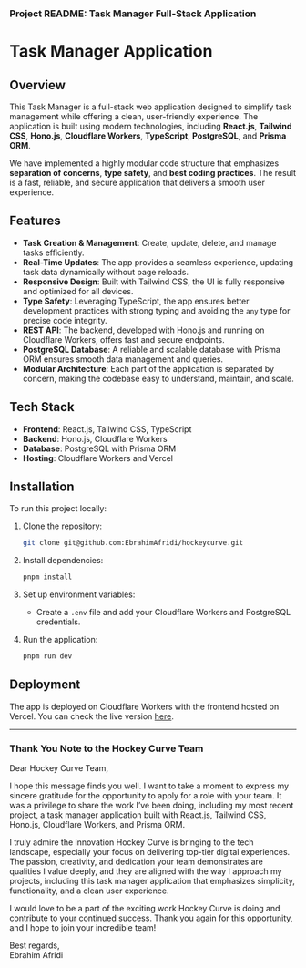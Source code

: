 ### Project README: Task Manager Full-Stack Application

# Task Manager Application

## Overview

This Task Manager is a full-stack web application designed to simplify task management while offering a clean, user-friendly experience. The application is built using modern technologies, including **React.js**, **Tailwind CSS**, **Hono.js**, **Cloudflare Workers**, **TypeScript**, **PostgreSQL**, and **Prisma ORM**.

We have implemented a highly modular code structure that emphasizes **separation of concerns**, **type safety**, and **best coding practices**. The result is a fast, reliable, and secure application that delivers a smooth user experience.

## Features

- **Task Creation & Management**: Create, update, delete, and manage tasks efficiently.
- **Real-Time Updates**: The app provides a seamless experience, updating task data dynamically without page reloads.
- **Responsive Design**: Built with Tailwind CSS, the UI is fully responsive and optimized for all devices.
- **Type Safety**: Leveraging TypeScript, the app ensures better development practices with strong typing and avoiding the `any` type for precise code integrity.
- **REST API**: The backend, developed with Hono.js and running on Cloudflare Workers, offers fast and secure endpoints.
- **PostgreSQL Database**: A reliable and scalable database with Prisma ORM ensures smooth data management and queries.
- **Modular Architecture**: Each part of the application is separated by concern, making the codebase easy to understand, maintain, and scale.

## Tech Stack

- **Frontend**: React.js, Tailwind CSS, TypeScript
- **Backend**: Hono.js, Cloudflare Workers
- **Database**: PostgreSQL with Prisma ORM
- **Hosting**: Cloudflare Workers and Vercel

## Installation

To run this project locally:

1. Clone the repository:
   ```bash
   git clone git@github.com:EbrahimAfridi/hockeycurve.git
   ```
2. Install dependencies:
   ```bash
   pnpm install
   ```
3. Set up environment variables:
    - Create a `.env` file and add your Cloudflare Workers and PostgreSQL credentials.

4. Run the application:
   ```bash
   pnpm run dev
   ```

## Deployment

The app is deployed on Cloudflare Workers with the frontend hosted on Vercel. You can check the live version [here](https://hockeycurve-e4h3.vercel.app/).

---

### Thank You Note to the Hockey Curve Team

Dear Hockey Curve Team,

I hope this message finds you well. I want to take a moment to express my sincere gratitude for the opportunity to apply for a role with your team. It was a privilege to share the work I’ve been doing, including my most recent project, a task manager application built with React.js, Tailwind CSS, Hono.js, Cloudflare Workers, and Prisma ORM.

I truly admire the innovation Hockey Curve is bringing to the tech landscape, especially your focus on delivering top-tier digital experiences. The passion, creativity, and dedication your team demonstrates are qualities I value deeply, and they are aligned with the way I approach my projects, including this task manager application that emphasizes simplicity, functionality, and a clean user experience.

I would love to be a part of the exciting work Hockey Curve is doing and contribute to your continued success. Thank you again for this opportunity, and I hope to join your incredible team!

Best regards,  
Ebrahim Afridi
